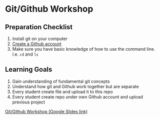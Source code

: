 # Git/Github Workshop

## Preparation Checklist

1. Install git on your computer
2. [Create a Github account](https://github.com/join)
3. Make sure you have basic knowledge of how to use the command line. I.e. `cd` and `ls`

## Learning Goals

1. Gain understanding of fundamental git concepts
2. Understand how git and Github work together but are separate
3. Every student create file and upload it to this repo
4. Every student create repo under own Github account and upload previous project

[Git/Github Workshop (Google Slides link)](https://docs.google.com/a/spindance.com/presentation/d/1MMBOC70Sa6JNcObV3mdRUFwNkalmaBeqPXFJt1276PQ/pub?start=false&loop=false&delayms=3000)
